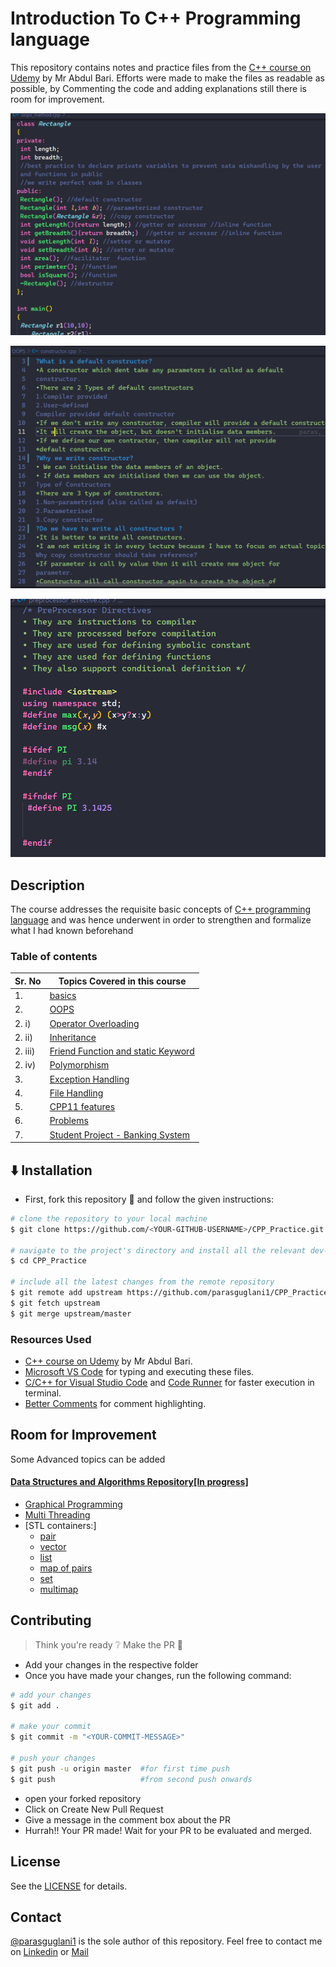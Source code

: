 # Introduction To C++ Programming language

This repository contains notes and practice files from the [C++ course on Udemy](https://www.udemy.com/course/cpp-deep-dive/) by Mr Abdul Bari.
Efforts were made to make the files as readable as possible, by Commenting the code and adding explanations still there is room for improvement.

![img](./Screenshots/OOPS_Methods.png)

![img](./Screenshots/constructors.png)

![img](./Screenshots/preprocessor_Directives.png)

## Description

The course addresses the requisite basic concepts of [C++ programming language](https://en.wikipedia.org/wiki/C%2B%2B) and was hence underwent in order to strengthen and formalize what I had known beforehand

### Table of contents

| Sr. No  | Topics Covered in this course                                               |
| ------- | --------------------------------------------------------------------------- |
| 1.      | [basics](./basics)                                                          |
| 2.      | [OOPS](./OOPS)                                                              |
| 2. i)   | [Operator Overloading](./OOPS/operator_overloading)                         |
| 2. ii)  | [Inheritance](./OOPS/inheritance)                                           |
| 2. iii) | [Friend Function and static Keyword](./OOPS/friend_and_static/friend_class) |
| 2. iv)  | [Polymorphism](./OOPS/polymorphism/)                                        |
| 3.      | [Exception Handling](./exception_handling/)                                 |
| 4.      | [File Handling](./file%20handling/)                                         |
| 5.      | [CPP11 features](./CPP11%20features/)                                       |
| 6.      | [Problems](/practice%20problems/)                                           |
| 7.      | [Student Project - Banking System](./Project/banking_system.cpp)            |

## :arrow_down: Installation

- First, fork this repository :fork_and_knife: and follow the given instructions:

```bash
# clone the repository to your local machine
$ git clone https://github.com/<YOUR-GITHUB-USERNAME>/CPP_Practice.git

# navigate to the project's directory and install all the relevant dev-dependencies
$ cd CPP_Practice

# include all the latest changes from the remote repository
$ git remote add upstream https://github.com/parasguglani1/CPP_Practice
$ git fetch upstream
$ git merge upstream/master
```

### Resources Used

- [C++ course on Udemy](https://www.udemy.com/course/cpp-deep-dive/) by Mr Abdul Bari.
- [Microsoft VS Code](https://code.visualstudio.com/) for typing and executing these files.
- [C/C++ for Visual Studio Code](https://github.com/Microsoft/vscode-cpptools) and [Code Runner](https://github.com/formulahendry/vscode-code-runner) for faster execution in terminal.
- [Better Comments](https://github.com/aaron-bond/better-comments) for comment highlighting.

## Room for Improvement

Some Advanced topics can be added

#### [Data Structures and Algorithms Repository[In progress]](https://github.com/parasguglani1/DSA_Practice)

- [Graphical Programming]()
- [Multi Threading]()
- [STL containers:]
  - [pair](https://www.geeksforgeeks.org/pair-in-cpp-stl/)
  - [vector](https://www.geeksforgeeks.org/vector-in-cpp-stl/)
  - [list](https://www.geeksforgeeks.org/list-cpp-stl/)
  - [map of pairs](https://www.geeksforgeeks.org/map-pairs-stl/)
  - [set ](https://www.geeksforgeeks.org/set-in-cpp-stl/)
  - [multimap](https://www.geeksforgeeks.org/multimap-associative-containers-the-c-standard-template-library-stl/)

## Contributing

> Think you're ready :grey_question: Make the PR :tropical_drink:

- Add your changes in the respective folder
- Once you have made your changes, run the following command:

```bash
# add your changes
$ git add .

# make your commit
$ git commit -m "<YOUR-COMMIT-MESSAGE>"

# push your changes
$ git push -u origin master  #for first time push
$ git push                   #from second push onwards
```

- open your forked repository
- Click on Create New Pull Request
- Give a message in the comment box about the PR
- Hurrah!! Your PR made! Wait for your PR to be evaluated and merged.

## License

See the [LICENSE](https://github.com/parasguglani1/CPP_Practice/blob/master/LICENSE) for details.

## Contact

[@parasguglani1](https://github.com/parasguglani1) is the sole author of this repository.
Feel free to contact me on [Linkedin](https://www.linkedin.com/in/parasguglani/) or [Mail](mailto:parasguglani1@gmail,com)
